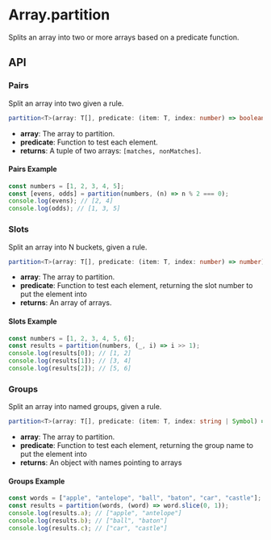 # Array.partition

Splits an array into two or more arrays based on a predicate function.

## API

### Pairs

Split an array into two given a rule.

```typescript
partition<T>(array: T[], predicate: (item: T, index: number) => boolean): [T[], T[]]
```

- **array**: The array to partition.
- **predicate**: Function to test each element.
- **returns**: A tuple of two arrays: `[matches, nonMatches]`.

#### Pairs Example

```typescript
const numbers = [1, 2, 3, 4, 5];
const [evens, odds] = partition(numbers, (n) => n % 2 === 0);
console.log(evens); // [2, 4]
console.log(odds); // [1, 3, 5]
```

### Slots

Split an array into N buckets, given a rule.

```typescript
partition<T>(array: T[], predicate: (item: T, index: number) => number): T[][]
```

- **array**: The array to partition.
- **predicate**: Function to test each element, returning the slot number to put the element into
- **returns**: An array of arrays.

#### Slots Example

```typescript
const numbers = [1, 2, 3, 4, 5, 6];
const results = partition(numbers, (_, i) => i >> 1);
console.log(results[0]); // [1, 2]
console.log(results[1]); // [3, 4]
console.log(results[2]); // [5, 6]
```

### Groups

Split an array into named groups, given a rule.

```typescript
partition<T>(array: T[], predicate: (item: T, index: string | Symbol) => number): Record<string|Symbol, T>
```

- **array**: The array to partition.
- **predicate**: Function to test each element, returning the group name to put the element into
- **returns**: An object with names pointing to arrays

#### Groups Example

```typescript
const words = ["apple", "antelope", "ball", "baton", "car", "castle"];
const results = partition(words, (word) => word.slice(0, 1));
console.log(results.a); // ["apple", "antelope"]
console.log(results.b); // ["ball", "baton"]
console.log(results.c); // ["car", "castle"]
```
